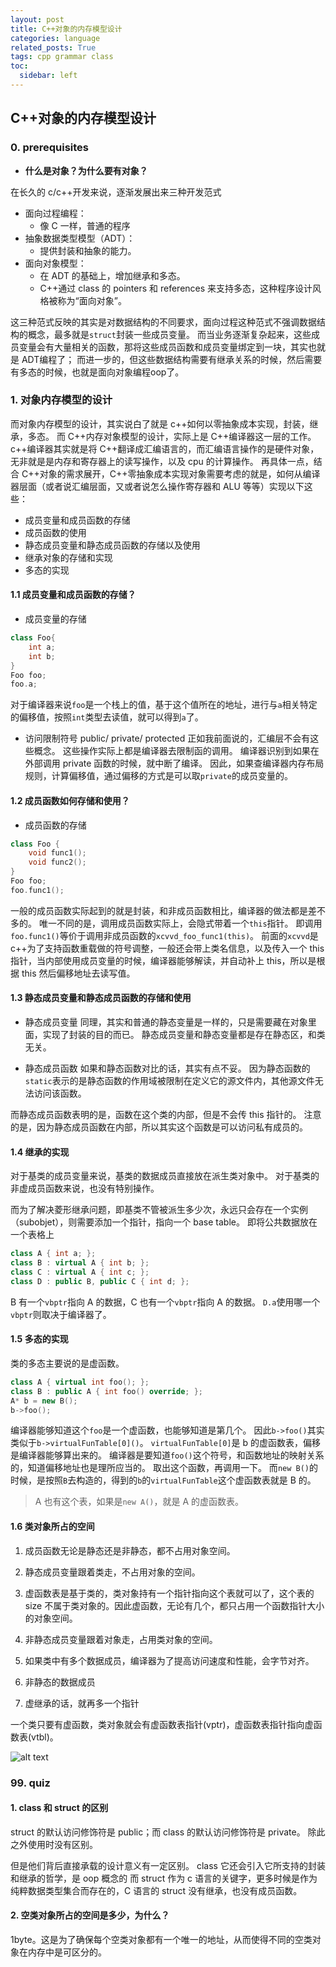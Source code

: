 ```yaml
---
layout: post
title: C++对象的内存模型设计
categories: language
related_posts: True
tags: cpp grammar class
toc:
  sidebar: left
---
```


## C++对象的内存模型设计

### 0. prerequisites

- **什么是对象？为什么要有对象？**

在长久的 c/c++开发来说，逐渐发展出来三种开发范式

- 面向过程编程：
  - 像 C 一样，普通的程序
- 抽象数据类型模型（ADT）：
  - 提供封装和抽象的能力。
- 面向对象模型：
  - 在 ADT 的基础上，增加继承和多态。
  - C++通过 class 的 pointers 和 references 来支持多态，这种程序设计风格被称为“面向对象”。

这三种范式反映的其实是对数据结构的不同要求，面向过程这种范式不强调数据结构的概念，最多就是`struct`封装一些成员变量。
而当业务逐渐复杂起来，这些成员变量会有大量相关的函数，那将这些成员函数和成员变量绑定到一块，其实也就是 ADT编程了；
而进一步的，但这些数据结构需要有继承关系的时候，然后需要有多态的时候，也就是面向对象编程oop了。

### 1. 对象内存模型的设计

而对象内存模型的设计，其实说白了就是 c++如何以零抽象成本实现，封装，继承，多态。
而 C++内存对象模型的设计，实际上是 C++编译器这一层的工作。c++编译器其实就是将 C++翻译成汇编语言的，而汇编语言操作的是硬件对象，无非就是是内存和寄存器上的读写操作，以及 cpu 的计算操作。
再具体一点，结合 C++对象的需求展开，C++零抽象成本实现对象需要考虑的就是，如何从编译器层面（或者说汇编层面，又或者说怎么操作寄存器和 ALU 等等）实现以下这些：

- 成员变量和成员函数的存储
- 成员函数的使用
- 静态成员变量和静态成员函数的存储以及使用
- 继承对象的存储和实现
- 多态的实现

#### 1.1 成员变量和成员函数的存储？

- 成员变量的存储

```c++
class Foo{
    int a;
    int b;
}
Foo foo;
foo.a;
```

对于编译器来说`foo`是一个栈上的值，基于这个值所在的地址，进行与`a`相关特定的偏移值，按照`int`类型去读值，就可以得到`a`了。

- 访问限制符号
  public/ private/ protected
  正如我前面说的，汇编层不会有这些概念。
  这些操作实际上都是编译器去限制函的调用。
  编译器识别到如果在外部调用 private 函数的时候，就中断了编译。
  因此，如果查编译器内存布局规则，计算偏移值，通过偏移的方式是可以取`private`的成员变量的。

#### 1.2 成员函数如何存储和使用？

- 成员函数的存储

```c++
class Foo {
    void func1();
    void func2();
}
Foo foo;
foo.func1();
```

一般的成员函数实际起到的就是封装，和非成员函数相比，编译器的做法都是差不多的。
唯一不同的是，调用成员函数实际上，会隐式带着一个`this`指针。
即调用`foo.func1()`等价于调用非成员函数的`xcvvd_foo_func1(this)`。
前面的`xcvvd`是 c++为了支持函数重载做的符号调整，一般还会带上类名信息，以及传入一个 this 指针，当内部使用成员变量的时候，编译器能够解读，并自动补上 this，所以是根据 this 然后偏移地址去读写值。

#### 1.3 静态成员变量和静态成员函数的存储和使用

- 静态成员变量
  同理，其实和普通的静态变量是一样的，只是需要藏在对象里面，实现了封装的目的而已。
  静态成员变量和静态变量都是存在静态区，和类无关。

- 静态成员函数
  如果和静态函数对比的话，其实有点不妥。
  因为静态函数的`static`表示的是静态函数的作用域被限制在定义它的源文件内，其他源文件无法访问该函数。

而静态成员函数表明的是，函数在这个类的内部，但是不会传 this 指针的。
注意的是，因为静态成员函数在内部，所以其实这个函数是可以访问私有成员的。

#### 1.4 继承的实现

对于基类的成员变量来说，基类的数据成员直接放在派生类对象中。
对于基类的非虚成员函数来说，也没有特别操作。

而为了解决菱形继承问题，即基类不管被派生多少次，永远只会存在一个实例（subobjet），则需要添加一个指针，指向一个 base table。
即将公共数据放在一个表格上

```c++
class A { int a; };
class B : virtual A { int b; };
class C : virtual A { int c; };
class D : public B, public C { int d; };
```

B 有一个`vbptr`指向 A 的数据，C 也有一个`vbptr`指向 A 的数据。
`D.a`使用哪一个`vbptr`则取决于编译器了。

#### 1.5 多态的实现

类的多态主要说的是虚函数。

```c++
class A { virtual int foo(); };
class B : public A { int foo() override; };
A* b = new B();
b->foo();
```

编译器能够知道这个`foo`是一个虚函数，也能够知道是第几个。
因此`b->foo()`其实类似于`b->virtualFunTable[0]()`。
`virtualFunTable[0]`是 b 的虚函数表，偏移是编译器能够算出来的。
编译器是要知道`foo()`这个符号，和函数地址的映射关系的，知道偏移地址也是理所应当的。
取出这个函数，再调用一下。
而`new B()`的时候，是按照`B`去构造的，得到的`b`的`virtualFunTable`这个虚函数表就是 B 的。

> A 也有这个表，如果是`new A()`，就是 A 的虚函数表。

#### 1.6 类对象所占的空间

1. 成员函数无论是静态还是非静态，都不占用对象空间。
2. 静态成员变量跟着类走，不占用对象的空间。
3. 虚函数表是基于类的，类对象持有一个指针指向这个表就可以了，这个表的 size 不属于类对象的。因此虚函数，无论有几个，都只占用一个函数指针大小的对象空间。

4. 非静态成员变量跟着对象走，占用类对象的空间。
5. 如果类中有多个数据成员，编译器为了提高访问速度和性能，会字节对齐。
6. 非静态的数据成员
7. 虚继承的话，就再多一个指针

一个类只要有虚函数，类对象就会有虚函数表指针(vptr)，虚函数表指针指向虚函数表(vtbl)。

![alt text](./imgs/3_class_image.png)

### 99. quiz

#### 1. class 和 struct 的区别

struct 的默认访问修饰符是 public；而 class 的默认访问修饰符是 private。
除此之外使用时没有区别。

但是他们背后直接承载的设计意义有一定区别。
class 它还会引入它所支持的封装和继承的哲学，是 oop 概念的
而 struct 作为 c 语言的关键字，更多时候是作为纯粹数据类型集合而存在的，C 语言的 struct 没有继承，也没有成员函数。

#### 2. 空类对象所占的空间是多少，为什么？

1byte。这是为了确保每个空类对象都有一个唯一的地址，从而使得不同的空类对象在内存中是可区分的。

